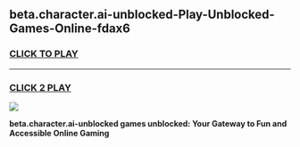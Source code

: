 
## beta.character.ai-unblocked-Play-Unblocked-Games-Online-fdax6
<h3>
<a href="https://premium76.site?title=beta.character.ai-unblocked&ref=25A">CLICK TO PLAY</a></h3>
<hr>

<h3>
<a href="https://premium76.site?title=beta.character.ai-unblocked&ref=25A">CLICK 2 PLAY</a>
  
</h3>

<a href="https://premium76.site?title=beta.character.ai-unblocked&ref=25A"><img src="https://clearcache.store/games.png"></a>


**beta.character.ai-unblocked games unblocked: Your Gateway to Fun and Accessible Online Gaming**
